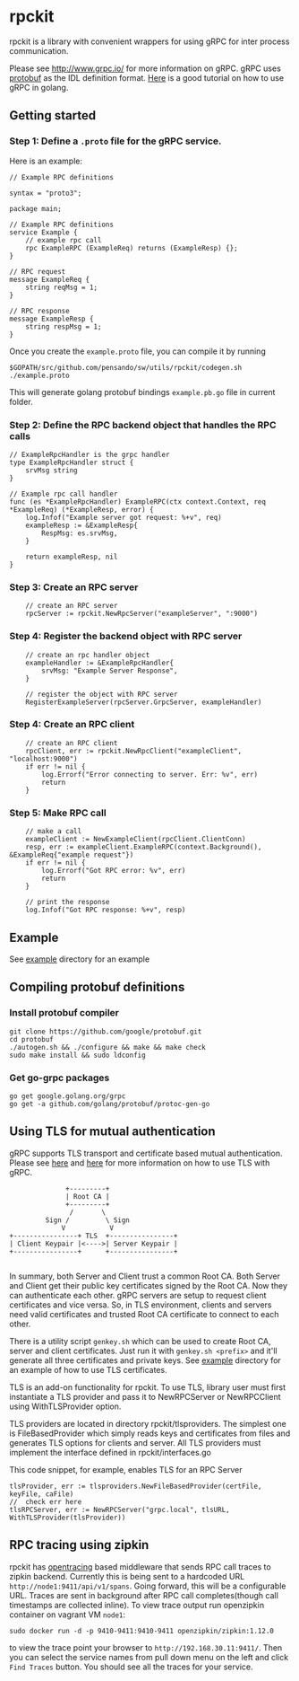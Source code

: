 # rpckit

rpckit is a library with convenient wrappers for using gRPC for inter process communication.

Please see http://www.grpc.io/ for more information on gRPC.
gRPC uses [protobuf](https://github.com/google/protobuf) as the IDL definition format.
[Here](http://www.grpc.io/docs/tutorials/basic/go.html) is a good tutorial on how to use gRPC in golang.

## Getting started

### Step 1: Define a `.proto` file for the gRPC service.

Here is an example:

```
// Example RPC definitions

syntax = "proto3";

package main;

// Example RPC definitions
service Example {
	// example rpc call
	rpc ExampleRPC (ExampleReq) returns (ExampleResp) {};
}

// RPC request
message ExampleReq {
	string reqMsg = 1;
}

// RPC response
message ExampleResp {
	string respMsg = 1;
}
```

Once you create the `example.proto` file, you can compile it by running

```
$GOPATH/src/github.com/pensando/sw/utils/rpckit/codegen.sh ./example.proto
```

This will generate golang protobuf bindings `example.pb.go` file in current folder.


### Step 2: Define the RPC backend object that handles the RPC calls

```
// ExampleRpcHandler is the grpc handler
type ExampleRpcHandler struct {
    srvMsg string
}

// Example rpc call handler
func (es *ExampleRpcHandler) ExampleRPC(ctx context.Context, req *ExampleReq) (*ExampleResp, error) {
    log.Infof("Example server got request: %+v", req)
    exampleResp := &ExampleResp{
        RespMsg: es.srvMsg,
    }

    return exampleResp, nil
}
```

### Step 3: Create an RPC server

```
    // create an RPC server
    rpcServer := rpckit.NewRpcServer("exampleServer", ":9000")
```

### Step 4: Register the backend object with RPC server

```
    // create an rpc handler object
    exampleHandler := &ExampleRpcHandler{
        srvMsg: "Example Server Response",
    }

    // register the object with RPC server
    RegisterExampleServer(rpcServer.GrpcServer, exampleHandler)

```

### Step 4: Create an RPC client

```
    // create an RPC client
    rpcClient, err := rpckit.NewRpcClient("exampleClient", "localhost:9000")
    if err != nil {
        log.Errorf("Error connecting to server. Err: %v", err)
        return
    }
```

### Step 5: Make RPC call

```
    // make a call
    exampleClient := NewExampleClient(rpcClient.ClientConn)
    resp, err := exampleClient.ExampleRPC(context.Background(), &ExampleReq{"example request"})
    if err != nil {
        log.Errorf("Got RPC error: %v", err)
        return
    }

    // print the response
    log.Infof("Got RPC response: %+v", resp)
```

## Example
See [example](./example) directory for an example

## Compiling protobuf definitions

### Install protobuf compiler

```
git clone https://github.com/google/protobuf.git
cd protobuf
./autogen.sh && ./configure && make && make check
sudo make install && sudo ldconfig
```

### Get go-grpc packages

```
go get google.golang.org/grpc
go get -a github.com/golang/protobuf/protoc-gen-go
```

## Using TLS for mutual authentication

gRPC supports TLS transport and certificate based mutual authentication. Please see [here](http://www.grpc.io/docs/guides/auth.html) and [here](https://github.com/grpc/grpc-go/blob/master/Documentation/grpc-auth-support.md) for more information on how to use TLS with gRPC.

```
              +---------+
              | Root CA |
              +---------+
               /       \
         Sign /         \ Sign
             V           V
+----------------+ TLS  +----------------+
| Client Keypair |<---->| Server Keypair |
+----------------+      +----------------+


```

In summary, both Server and Client trust a common Root CA. Both Server and Client get their public key certificates signed by the Root CA. Now they can authenticate each other. gRPC servers are setup to request client certificates and vice versa. So, in TLS environment, clients and servers need valid certificates and trusted Root CA certificate to connect to each other.

There is a utility script `genkey.sh` which can be used to create Root CA, server and client certificates. Just run it with `genkey.sh <prefix>` and it'll generate all three certificates and private keys. See [example](./example) directory for an example of how to use TLS certificates.

TLS is an add-on functionality for rpckit. To use TLS, library user must first instantiate a TLS provider and pass it to NewRPCServer or NewRPCClient using WithTLSProvider option.

TLS providers are located in directory rpckit/tlsproviders. The simplest one is FileBasedProvider which simply reads keys and certificates from files and generates TLS options for clients and server. All TLS providers must implement the interface defined in rpckit/interfaces.go

This code snippet, for example, enables TLS for an RPC Server

```
tlsProvider, err := tlsproviders.NewFileBasedProvider(certFile, keyFile, caFile)
//  check err here
tlsRPCServer, err := NewRPCServer("grpc.local", tlsURL, WithTLSProvider(tlsProvider))
```

## RPC tracing using zipkin

rpckit has [opentracing](http://opentracing.io/) based middleware that sends RPC call traces to zipkin backend. Currently this is being sent to a hardcoded URL `http://node1:9411/api/v1/spans`. Going forward, this will be a configurable URL. Traces are sent in background after RPC call completes(though call timestamps are collected inline). To view trace output run openzipkin container on vagrant VM `node1`:

```
sudo docker run -d -p 9410-9411:9410-9411 openzipkin/zipkin:1.12.0
```

to view the trace point your browser to `http://192.168.30.11:9411/`. Then you can select the service names from pull down menu on the left and click `Find Traces` button. You should see all the traces for your service.
